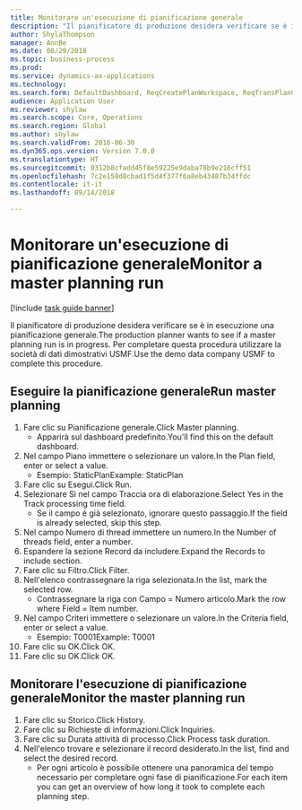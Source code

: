 ```yaml
--- 
title: Monitorare un'esecuzione di pianificazione generale
description: "Il pianificatore di produzione desidera verificare se è in esecuzione una pianificazione generale."
author: ShylaThompson
manager: AnnBe
ms.date: 08/29/2018
ms.topic: business-process
ms.prod: 
ms.service: dynamics-ax-applications
ms.technology: 
ms.search.form: DefaultDashboard, ReqCreatePlanWorkspace, ReqTransPlanCard, SysQueryForm, InventItemIdLookupSimple, ReqLog, ReqProcessTaskTrace
audience: Application User
ms.reviewer: shylaw
ms.search.scope: Core, Operations
ms.search.region: Global
ms.author: shylaw
ms.search.validFrom: 2016-06-30
ms.dyn365.ops.version: Version 7.0.0
ms.translationtype: HT
ms.sourcegitcommit: 0312b8cfadd45f8e59225e9daba78b9e216cff51
ms.openlocfilehash: 7c2e158d8cbad1f5d4f377f6a8eb43487b34ffdc
ms.contentlocale: it-it
ms.lasthandoff: 09/14/2018

---
```

# <a name="monitor-a-master-planning-run"></a><span data-ttu-id="6d625-103">Monitorare un'esecuzione di pianificazione generale</span><span class="sxs-lookup"><span data-stu-id="6d625-103">Monitor a master planning run</span></span>

[!include [task guide banner](../../includes/task-guide-banner.md)]

<span data-ttu-id="6d625-104">Il pianificatore di produzione desidera verificare se è in esecuzione una pianificazione generale.</span><span class="sxs-lookup"><span data-stu-id="6d625-104">The production planner wants to see if a master planning run is in progress.</span></span> <span data-ttu-id="6d625-105">Per completare questa procedura utilizzare la società di dati dimostrativi USMF.</span><span class="sxs-lookup"><span data-stu-id="6d625-105">Use the demo data company USMF to complete this procedure.</span></span>


## <a name="run-master-planning"></a><span data-ttu-id="6d625-106">Eseguire la pianificazione generale</span><span class="sxs-lookup"><span data-stu-id="6d625-106">Run master planning</span></span>
1. <span data-ttu-id="6d625-107">Fare clic su Pianificazione generale.</span><span class="sxs-lookup"><span data-stu-id="6d625-107">Click Master planning.</span></span>
    * <span data-ttu-id="6d625-108">Apparirà sul dashboard predefinito.</span><span class="sxs-lookup"><span data-stu-id="6d625-108">You'll find this on the default dashboard.</span></span>  
2. <span data-ttu-id="6d625-109">Nel campo Piano immettere o selezionare un valore.</span><span class="sxs-lookup"><span data-stu-id="6d625-109">In the Plan field, enter or select a value.</span></span>
    * <span data-ttu-id="6d625-110">Esempio: StaticPlan</span><span class="sxs-lookup"><span data-stu-id="6d625-110">Example: StaticPlan</span></span>  
3. <span data-ttu-id="6d625-111">Fare clic su Esegui.</span><span class="sxs-lookup"><span data-stu-id="6d625-111">Click Run.</span></span>
4. <span data-ttu-id="6d625-112">Selezionare Sì nel campo Traccia ora di elaborazione.</span><span class="sxs-lookup"><span data-stu-id="6d625-112">Select Yes in the Track processing time field.</span></span>
    * <span data-ttu-id="6d625-113">Se il campo è già selezionato, ignorare questo passaggio.</span><span class="sxs-lookup"><span data-stu-id="6d625-113">If the field is already selected, skip this step.</span></span>  
5. <span data-ttu-id="6d625-114">Nel campo Numero di thread immettere un numero.</span><span class="sxs-lookup"><span data-stu-id="6d625-114">In the Number of threads field, enter a number.</span></span>
6. <span data-ttu-id="6d625-115">Espandere la sezione Record da includere.</span><span class="sxs-lookup"><span data-stu-id="6d625-115">Expand the Records to include section.</span></span>
7. <span data-ttu-id="6d625-116">Fare clic su Filtro.</span><span class="sxs-lookup"><span data-stu-id="6d625-116">Click Filter.</span></span>
8. <span data-ttu-id="6d625-117">Nell'elenco contrassegnare la riga selezionata.</span><span class="sxs-lookup"><span data-stu-id="6d625-117">In the list, mark the selected row.</span></span>
    * <span data-ttu-id="6d625-118">Contrassegnare la riga con Campo = Numero articolo.</span><span class="sxs-lookup"><span data-stu-id="6d625-118">Mark the row where Field = Item number.</span></span>  
9. <span data-ttu-id="6d625-119">Nel campo Criteri immettere o selezionare un valore.</span><span class="sxs-lookup"><span data-stu-id="6d625-119">In the Criteria field, enter or select a value.</span></span>
    * <span data-ttu-id="6d625-120">Esempio: T0001</span><span class="sxs-lookup"><span data-stu-id="6d625-120">Example: T0001</span></span>  
10. <span data-ttu-id="6d625-121">Fare clic su OK.</span><span class="sxs-lookup"><span data-stu-id="6d625-121">Click OK.</span></span>
11. <span data-ttu-id="6d625-122">Fare clic su OK.</span><span class="sxs-lookup"><span data-stu-id="6d625-122">Click OK.</span></span>

## <a name="monitor-the-master-planning-run"></a><span data-ttu-id="6d625-123">Monitorare l'esecuzione di pianificazione generale</span><span class="sxs-lookup"><span data-stu-id="6d625-123">Monitor the master planning run</span></span>
1. <span data-ttu-id="6d625-124">Fare clic su Storico.</span><span class="sxs-lookup"><span data-stu-id="6d625-124">Click History.</span></span>
2. <span data-ttu-id="6d625-125">Fare clic su Richieste di informazioni.</span><span class="sxs-lookup"><span data-stu-id="6d625-125">Click Inquiries.</span></span>
3. <span data-ttu-id="6d625-126">Fare clic su Durata attività di processo.</span><span class="sxs-lookup"><span data-stu-id="6d625-126">Click Process task duration.</span></span>
4. <span data-ttu-id="6d625-127">Nell'elenco trovare e selezionare il record desiderato.</span><span class="sxs-lookup"><span data-stu-id="6d625-127">In the list, find and select the desired record.</span></span>
    * <span data-ttu-id="6d625-128">Per ogni articolo è possibile ottenere una panoramica del tempo necessario per completare ogni fase di pianificazione.</span><span class="sxs-lookup"><span data-stu-id="6d625-128">For each item you can get an overview of how long it took to complete each planning step.</span></span>  


